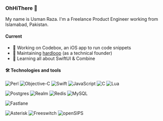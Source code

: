 ### OhHiThere 👋

My name is Usman Raza. I'm a Freelance Product Engineer working from Islamabad, Pakistan. 

#### Current

* :iphone: Working on Codebox, an iOS app to run code snippets
* :running: Maintaining [hardloop](https://apps.apple.com/us/app/id1495581025) (as a technical founder)
* :seedling: Learning all about SwiftUI & Combine

#### :hammer_and_wrench: Technologies and tools
![Perl](https://img.shields.io/badge/perl-%2339457E.svg?style=for-the-badge&logo=perl&logoColor=white)
![Objective-C](https://img.shields.io/badge/Objective--C-%23007ACC.svg?style=for-the-badge&logo=c&logoColor=white)
![Swift](https://img.shields.io/badge/swift-F54A2A?style=for-the-badge&logo=swift&logoColor=white)
![JavaScript](https://img.shields.io/badge/javascript-%23323330.svg?style=for-the-badge&logo=javascript&logoColor=%23F7DF1E)
![C](https://img.shields.io/badge/c-%2300599C.svg?style=for-the-badge)
![Lua](https://img.shields.io/badge/lua-%232C2D72.svg?style=for-the-badge&logo=lua&logoColor=white)

![Postgres](https://img.shields.io/badge/postgres-%23316192.svg?style=for-the-badge&logo=postgresql&logoColor=white)
![Realm](https://img.shields.io/badge/Realm-39477F?style=for-the-badge&logo=realm&logoColor=white)
![Redis](https://img.shields.io/badge/redis-%23DD0031.svg?style=for-the-badge&logo=redis&logoColor=white)
![MySQL](https://img.shields.io/badge/mysql-%2300f.svg?style=for-the-badge&logo=mysql&logoColor=white)

![Fastlane](https://img.shields.io/badge/Fastlane-%23000000.svg?style=for-the-badge&logo=fastlane&logoColor=white)

![Asterisk](https://img.shields.io/badge/Asterisk-%23663399.svg?style=for-the-badge)
![Freeswitch](https://img.shields.io/badge/Freeswitch-%23CF4647.svg?style=for-the-badge)
![openSIPS](https://img.shields.io/badge/openSIPS-white.svg?style=for-the-badge)
